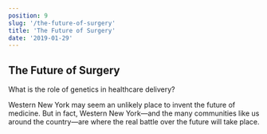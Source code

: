 ```yaml
---
position: 9
slug: '/the-future-of-surgery'
title: 'The Future of Surgery'
date: '2019-01-29'
---
```


## The Future of Surgery

What is the role of genetics in healthcare delivery?

Western New York may seem an unlikely place to invent the future of medicine. But in fact, Western New York—and the many communities like us around the country—are where the real battle over the future will take place.
